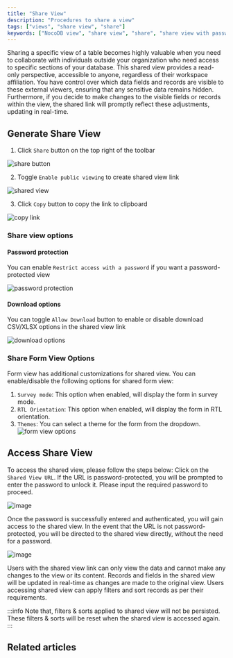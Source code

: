 ```yaml
---
title: "Share View"
description: "Procedures to share a view"
tags: ["views", "share view", "share"]
keywords: ["NocoDB view", "share view", "share", "share view with password protection", "share view with download options"]
---
```


Sharing a specific view of a table becomes highly valuable when you need to collaborate with individuals outside your organization who need access to specific sections of your database. This shared view provides a read-only perspective, accessible to anyone, regardless of their workspace affiliation. You have control over which data fields and records are visible to these external viewers, ensuring that any sensitive data remains hidden. Furthermore, if you decide to make changes to the visible fields or records within the view, the shared link will promptly reflect these adjustments, updating in real-time.

## Generate Share View
1. Click `Share` button on the top right of the toolbar  

  ![share button](/img/v2/views/share-button.png)

2. Toggle `Enable public viewing` to create shared view link
  
  ![shared view](/img/v2/views/share-view-1.png)

3. Click `Copy` button to copy the link to clipboard
  
  ![copy link](/img/v2/views/share-view-copy-link.png)

### Share view options
#### Password protection
You can enable `Restrict access with a password` if you want a password-protected view
  
![password protection](/img/v2/views/share-view-password.png)

#### Download options
You can toggle `Allow Download` button to enable or disable download CSV/XLSX options in the shared view link
  
![download options](/img/v2/views/share-view-download.png)


### Share Form View Options
Form view has additional customizations for shared view. You can enable/disable the following options for shared form view:
1. `Survey mode`: This option when enabled, will display the form in survey mode. 
2. `RTL Orientation`: This option when enabled, will display the form in RTL orientation.
3. `Themes`: You can select a theme for the form from the dropdown.
![form view options](/img/v2/views/form-specific-configurations.png)


## Access Share View
To access the shared view, please follow the steps below:
Click on the `Shared View URL`. If the URL is password-protected, you will be prompted to enter the password to unlock it. Please input the required password to proceed.  
  
![image](https://user-images.githubusercontent.com/35857179/194690379-e3d89df6-d9c1-4d9d-9e8c-7e59c3978d31.png)

Once the password is successfully entered and authenticated, you will gain access to the shared view.
In the event that the URL is not password-protected, you will be directed to the shared view directly, without the need for a password.  
  
![image](https://user-images.githubusercontent.com/35857179/194690389-5b78e236-aacc-49c2-898e-110f95edd1e5.png)

Users with the shared view link can only view the data and cannot make any changes to the view or its content. Records and fields in the shared view will be updated in real-time as changes are made to the original view. Users accessing shared view can apply filters and sort records as per their requirements. 

:::info
Note that, filters & sorts applied to shared view will not be persisted. These filters & sorts will be reset when the shared view is accessed again.
:::

## Related articles